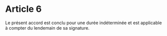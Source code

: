 # Article 6

  
Le présent accord est conclu pour une durée indéterminée et est applicable à compter du lendemain de sa signature.

